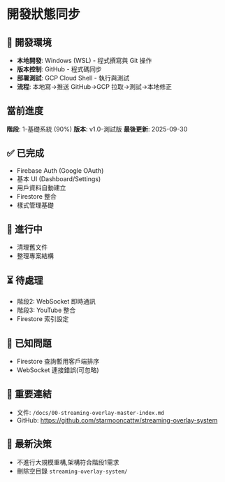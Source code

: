 # 開發狀態同步

## 📍 開發環境
- **本地開發**: Windows (WSL) - 程式撰寫與 Git 操作
- **版本控制**: GitHub - 程式碼同步
- **部署測試**: GCP Cloud Shell - 執行與測試
- **流程**: 本地寫→推送 GitHub→GCP 拉取→測試→本地修正

## 當前進度
**階段**: 1-基礎系統 (90%)
**版本**: v1.0-測試版
**最後更新**: 2025-09-30

## ✅ 已完成
- Firebase Auth (Google OAuth)
- 基本 UI (Dashboard/Settings)
- 用戶資料自動建立
- Firestore 整合
- 樣式管理基礎

## 🔧 進行中
- 清理舊文件
- 整理專案結構

## ⏳ 待處理
- 階段2: WebSocket 即時通訊
- 階段3: YouTube 整合
- Firestore 索引設定

## 🐛 已知問題
- Firestore 查詢暫用客戶端排序
- WebSocket 連接錯誤(可忽略)

## 🔗 重要連結
- 文件: `/docs/00-streaming-overlay-master-index.md`
- GitHub: https://github.com/starmooncattw/streaming-overlay-system

## 📝 最新決策
- 不進行大規模重構,架構符合階段1需求
- 刪除空目錄 `streaming-overlay-system/`